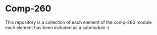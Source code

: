 # Comp-260

This repository is a collection of each element of the comp-260 module
each element has been included as a submodule :)
